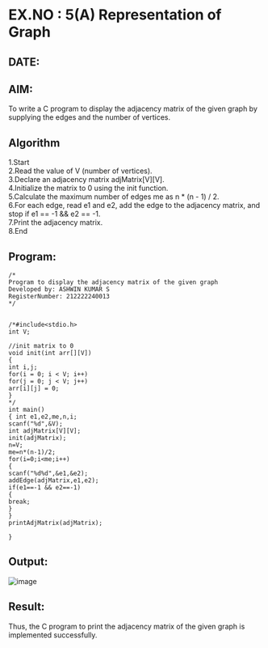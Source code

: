 # EX.NO : 5(A) Representation of Graph
## DATE:
## AIM:
To write a C program to display the adjacency matrix of the given graph by supplying the edges and the number of vertices.

## Algorithm
1.Start<br/>
2.Read the value of V (number of vertices).<br/>
3.Declare an adjacency matrix adjMatrix[V][V].<br/>
4.Initialize the matrix to 0 using the init function.<br/>
5.Calculate the maximum number of edges me as n * (n - 1) / 2.<br/>
6.For each edge, read e1 and e2, add the edge to the adjacency matrix, and stop if e1 == -1 && e2 == -1.<br/>
7.Print the adjacency matrix.<br/>
8.End<br/>

## Program:
```
/*
Program to display the adjacency matrix of the given graph
Developed by: ASHWIN KUMAR S
RegisterNumber: 212222240013
*/
```
```
 
/*#include<stdio.h> 
int V; 
 
//init matrix to 0 
void init(int arr[][V]) 
{ 
int i,j; 
for(i = 0; i < V; i++) 
for(j = 0; j < V; j++) 
arr[i][j] = 0; 
} 
*/ 
int main() 
{ int e1,e2,me,n,i; 
scanf("%d",&V); 
int adjMatrix[V][V]; 
init(adjMatrix); 
n=V; 
me=n*(n-1)/2; 
for(i=0;i<me;i++) 
{ 
scanf("%d%d",&e1,&e2); 
addEdge(adjMatrix,e1,e2); 
if(e1==-1 && e2==-1) 
{ 
break; 
} 
} 
printAdjMatrix(adjMatrix); 
 
}

```
## Output:
![image](https://github.com/user-attachments/assets/9cafac08-59cc-412e-8e7d-b5b77ff8023a)



## Result:
Thus, the C program to print the adjacency matrix of the given graph is implemented successfully.
